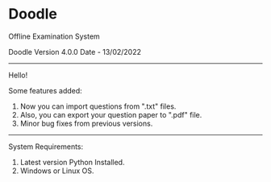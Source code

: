 # Doodle
Offline Examination System

Doodle Version 4.0.0
Date - 13/02/2022

---------------------------------------------------------------------------------------------------------------------------
Hello!

Some features added:
1. Now you can import questions from ".txt" files.
2. Also, you can export your question paper to ".pdf" file.
3. Minor bug fixes from previous versions.

---------------------------------------------------------------------------------------------------------------------------

System Requirements:
1. Latest version Python Installed.
2. Windows or Linux OS.
